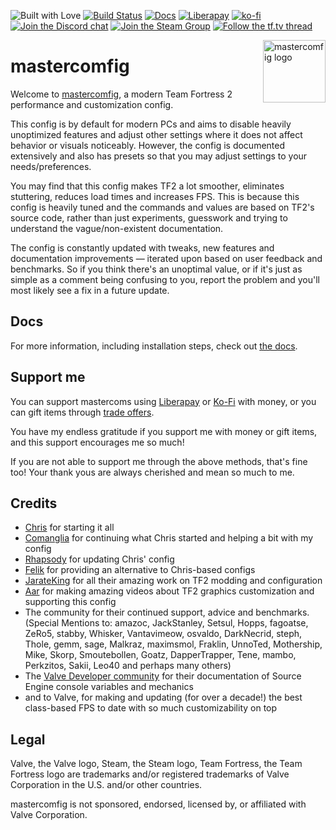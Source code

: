 ![Built with Love](https://forthebadge.com/images/badges/built-with-love.svg)
[![Build Status](https://dev.azure.com/mastercoms/mastercomfig/_apis/build/status/mastercoms.mastercomfig?branchName=release)](https://dev.azure.com/mastercoms/mastercomfig/_build/latest?definitionId=1&branchName=release)
[![Docs](https://readthedocs.org/projects/mastercomfig/badge/?version=latest)](https://docs.mastercomfig.com/)
[![Liberapay](https://img.shields.io/liberapay/receives/mastercoms.svg?logo=liberapay)](https://liberapay.com/mastercoms/)
[![ko-fi](https://www.ko-fi.com/img/githubbutton_sm.svg)](https://ko-fi.com/W7W510R1Q)
[![Join the Discord chat](https://img.shields.io/badge/discord-mastercomfig-7289da.svg?style=flat-square&logo=discord)](https://discord.gg/CuPb2zV)
[![Join the Steam Group](https://img.shields.io/badge/steam-mastercomfig-00adee.svg?style=flat-square)](https://steamcommunity.com/groups/comfig)
[![Follow the tf.tv thread](https://img.shields.io/badge/tftv-mastercomfig-4577a1.svg?style=flat-square)](https://www.teamfortress.tv/42867/mastercomfig-fps-customization-config)

<img align="right" alt="mastercomfig logo" width="100" src="https://raw.githubusercontent.com/mastercoms/mastercomfig/gh-pages/favicon.png">

# mastercomfig

Welcome to [mastercomfig](https://mastercomfig.com/), a modern Team Fortress 2 performance and customization config.

This config is by default for modern PCs and aims to disable heavily unoptimized
features and adjust other settings where it does not affect behavior or visuals
noticeably. However, the config is documented extensively and also has presets
so that you may adjust settings to your needs/preferences.

You may find that this config makes TF2 a lot smoother, eliminates stuttering,
reduces load times and increases FPS. This is because this config is heavily
tuned and the commands and values are based on TF2's source code, rather than
just experiments, guesswork and trying to understand the vague/non-existent
documentation.

The config is constantly updated with tweaks, new features and documentation
improvements — iterated upon based on user feedback and benchmarks. So if you
think there's an unoptimal value, or if it's just as simple as a comment being
confusing to you, report the problem and you'll most likely see a fix in a
future update.

## Docs

For more information, including installation steps, check out [the docs](https://docs.mastercomfig.com/en/latest/).

## Support me

You can support mastercoms using [Liberapay](https://liberapay.com/mastercoms/) or [Ko-Fi](https://ko-fi.com/mastercoms) with money, or you can gift items through [trade offers](https://steamcommunity.com/tradeoffer/new/?partner=85845165&token=M9cQHh8N).

You have my endless gratitude if you support me with money or gift items, and this support encourages me so much!

If you are not able to support me through the above methods, that's fine too! Your thank yous are always cherished and mean so much to me.

## Credits

* [Chris](https://chrisdown.name/tf2/) for starting it all
* [Comanglia](https://www.teamfortress.tv/25328/comanglias-config-fps-guide) for
  continuing what Chris started and helping a bit with my config
* [Rhapsody](https://rhapsodysl.github.io/perfconfig/) for updating Chris' config
* [Felik](https://www.teamfortress.tv/44076/se-config-framework-feliks-config-3)
  for providing an alternative to Chris-based configs
* [JarateKing](https://github.com/JarateKing) for all their amazing work on TF2 modding and configuration
* [Aar](https://www.youtube.com/user/Aarmastah) for making amazing videos about TF2 graphics customization and supporting this config
* The community for their continued support, advice and benchmarks. (Special
  Mentions to: amazoc, JackStanley, Setsul, Hopps, fagoatse, ZeRo5, stabby,
  Whisker, Vantavimeow, osvaldo, DarkNecrid, steph, Thole, gemm, sage, Malkraz,
  maximsmol, Fraklin, UnnoTed, Mothership, Mike, Skorp, Smoutebollen, Goatz,
  DapperTrapper, Tene, mambo, Perkzitos, Sakii, Leo40 and perhaps many others)
* The [Valve Developer community](https://developer.valvesoftware.com/wiki/Main_Page)
  for their documentation of Source Engine console variables and mechanics
* and to Valve, for making and updating (for over a decade!) the best class-based FPS to date with so
  much customizability on top

## Legal

Valve, the Valve logo, Steam, the Steam logo, Team Fortress, the Team Fortress
logo are trademarks and/or registered trademarks of Valve Corporation in the U.S. and/or other countries.

mastercomfig is not sponsored, endorsed, licensed by, or affiliated with Valve Corporation.
